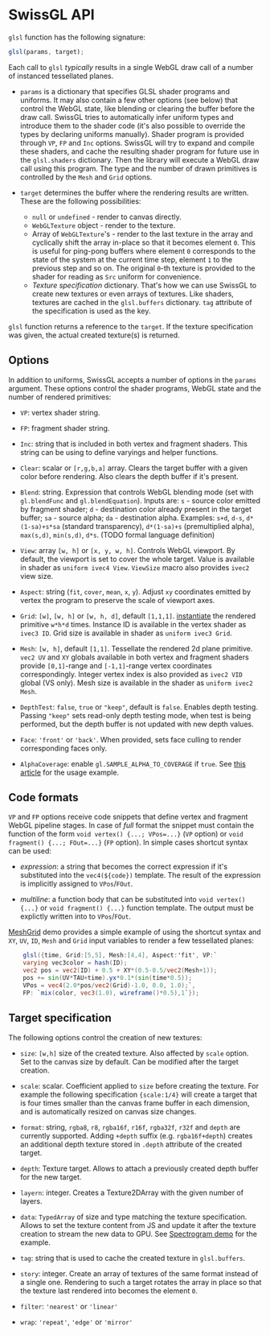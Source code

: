 # SwissGL API

`glsl` function has the following signature:
```js
glsl(params, target);
```
Each call to `glsl` *typically* results in a single WebGL draw call of a number of instanced tessellated planes.

* `params` is a dictionary that specifies GLSL shader programs and uniforms. It may also contain a few other options (see below) that control the WebGL state, like blending or clearing the buffer before the draw call. SwissGL tries to automatically infer uniform types and introduce them to the shader code (it's also possible to override the types by declaring uniforms manually). Shader program is provided through `VP`, `FP` and `Inc` options. SwissGL will try to expand and compile these shaders, and cache the resulting shader program for future use in the `glsl.shaders` dictionary. Then the library will execute a WebGL draw call using this program. The type and the number of drawn primitives is controlled by the `Mesh` and `Grid` options.

* `target` determines the buffer where the rendering results are written. These are the following possibilities:
    * `null` or `undefined` - render to canvas directly.
    * `WebGLTexture` object - render to the texture.
    * Array of `WebGLTexture`'s - render to the last texture in the array and cyclically shift the array in-place so that it becomes element `0`. This is useful for ping-pong buffers where element `0` corresponds to the state of the system at the current time step, element `1` to the previous step and so on. The original `0`-th texture is provided to the shader for reading as `Src` uniform for convenience.
    * *Texture specification* dictionary. That's how we can use SwissGL to create new textures or even arrays of textures. Like shaders, textures are cached in the `glsl.buffers` dictionary. `tag` attribute of the specification is used as the key.

`glsl` function returns a reference to the `target`. If the texture specification was given, the actual created texture(s) is returned.

## Options
In addition to uniforms, SwissGL accepts a number of options in the `params` argument. These options control the shader programs, WebGL state and the number of rendered primitives:

* `VP`: vertex shader string.

* `FP`: fragment shader string.

* `Inc`: string that is included in both vertex and fragment shaders. This string can be using to define varyings and helper functions.

* `Clear`: scalar or `[r,g,b,a]` array. Clears the target buffer with a given color before rendering. Also clears the depth buffer if it's present.

* `Blend`: string. Expression that controls WebGL blending mode (set with `gl.blendFunc` and `gl.blendEquation`). Inputs are: `s` - source color emitted by fragment shader; `d` - destination color already present in the target buffer; `sa` - source alpha; `da` - destination alpha. Examples: `s+d`, `d-s`, `d*(1-sa)+s*sa` (standard transparency), `d*(1-sa)+s` (premultiplied alpha), `max(s,d)`, `min(s,d)`, `d*s`. (TODO formal language definition)

* `View`: array `[w, h]` or `[x, y, w, h]`. Controls WebGL viewport. By default, the viewport is set to cover the whole target. Value is available in shader as `uniform ivec4 View`. `ViewSize` macro also provides `ivec2` view size.

* `Aspect`: string (`fit`, `cover`, `mean`, `x`, `y`). Adjust `xy` coordinates emitted by vertex the program to preserve the scale of viewport axes.

* `Grid`: `[w]`, `[w, h]` or `[w, h, d]`, default `[1,1,1]`. [instantiate](https://webglfundamentals.org/webgl/lessons/webgl-instanced-drawing.html) the rendered primitive `w*h*d` times. Instance ID is available in the vertex shader as `ivec3 ID`. Grid size is available in shader as `uniform ivec3 Grid`.

* `Mesh`: `[w, h]`, default `[1,1]`. Tessellate the rendered 2d plane primitive. `vec2 UV` and `XY` globals available in both vertex and fragment shaders provide `[0,1]`-range and `[-1,1]`-range vertex coordinates correspondingly. Integer vertex index is also provided as `ivec2 VID` global (VS only). Mesh size is available in the shader as `uniform ivec2 Mesh`.

* `DepthTest`: `false`, `true` or `"keep"`, default is `false`. Enables depth testing. Passing `"keep"` sets read-only depth testing mode, when test is being performed, but the depth buffer is not updated with new depth values.

* `Face`: `'front'` or `'back'`. When provided, sets face culling to render corresponding faces only.

* `AlphaCoverage`: enable `gl.SAMPLE_ALPHA_TO_COVERAGE` if `true`. See [this article](https://bgolus.medium.com/anti-aliased-alpha-test-the-esoteric-alpha-to-coverage-8b177335ae4f) for the usage example.

## Code formats

`VP` and `FP` options receive code snippets that define vertex and fragment WebGL pipeline stages. In case of *full* format the snippet must contain the function of the form `void vertex() {...; VPos=...}` (`VP` option) or `void fragment() {...; FOut=...}` (`FP` option). In simple cases shortcut syntax can be used:

* *expression*: a string that becomes the correct expression if it's substituted into the `vec4(${code})` template. The result of the expression is implicitly assigned to `VPos`/`FOut`.

* *multiline*: a function body that can be substituted into `void vertex() {...}` or `void fragment() {...}` function template. The output must be explictly written into to `VPos`/`FOut`.

[MeshGrid](https://google.github.io/swissgl/#MeshGrid) demo provides a simple example of using the shortcut syntax and `XY`, `UV`, `ID`, `Mesh` and `Grid` input variables to render a few tessellated planes:

```glsl
    glsl({time, Grid:[5,5], Mesh:[4,4], Aspect:'fit', VP:`
    varying vec3color = hash(ID);
    vec2 pos = vec2(ID) + 0.5 + XY*(0.5-0.5/vec2(Mesh+1));
    pos += sin(UV*TAU+time).yx*0.1*(sin(time*0.5));
    VPos = vec4(2.0*pos/vec2(Grid)-1.0, 0.0, 1.0);`,
    FP: `mix(color, vec3(1.0), wireframe()*0.5),1`});

```

## Target specification

The following options control the creation of new textures:

* `size`: `[w,h]` size of the created texture. Also affected by `scale` option. Set to the canvas size by default. Can be modified after the target creation.

* `scale`: scalar. Coefficient applied to `size` before creating the texture. For example the following specification `{scale:1/4}` will create a target that is four times smaller than the canvas frame buffer in each dimension, and is automatically resized on canvas size changes.

* `format`: string, `rgba8`, `r8`, `rgba16f`, `r16f`, `rgba32f`, `r32f` and `depth` are currently supported. Adding `+depth` suffix (e.g. `rgba16f+depth`) creates an additional depth texture stored in `.depth` attribute of the created target.

* `depth`: Texture target. Allows to attach a previously created depth buffer for the new target.

* `layern`: integer. Creates a Texture2DArray with the given number of layers.

* `data`: `TypedArray` of size and type matching the texture specification. Allows to set the texture content from JS and update it after the texture creation to stream the new data to GPU. See [Spectrogram demo](../demo/Spectrogram.js) for the example.

* `tag`: string that is used to cache the created texture in `glsl.buffers`.

* `story`: integer. Create an array of textures of the same format instead of a single one. Rendering to such a target rotates the array in place so that the texture last rendered into becomes the element `0`.

* `filter`: `'nearest'` or `'linear'`

* `wrap`: `'repeat'`, `'edge'` or `'mirror'`
